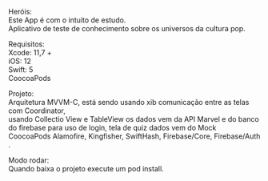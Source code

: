 Heróis: <br >
Este App é com o intuito de estudo.<br >
Aplicativo de teste de conhecimento sobre os universos da cultura pop.<br >

Requisitos: <br >
Xcode: 11,7 + <br >
iOS: 12<br >
Swift: 5 <br >
CoocoaPods<br >

Projeto: <br >
Arquitetura  MVVM-C, está sendo usando xib comunicação entre as telas com Coordinator,<br > usando Collectio View e TableView os dados vem da API Marvel e do banco do firebase para uso de login, tela de quiz dados vem do Mock <br >
CoocoaPods Alamofire, Kingfisher, SwiftHash, Firebase/Core,  Firebase/Auth .<br >

Modo rodar: <br >
Quando baixa o projeto execute um pod install.



